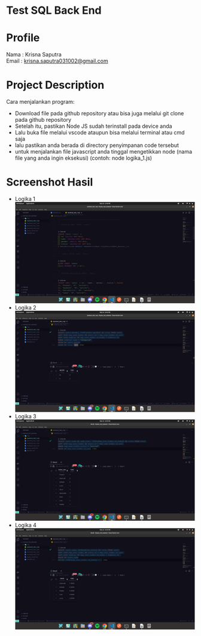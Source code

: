 # Test SQL Back End

# Profile

Nama : Krisna Saputra <br>
Email : krisna.saputra031002@gmail.com

# Project Description <a name="project-desc"></a>

Cara menjalankan program:

- Download file pada github repository atau bisa juga melalui git clone pada github repository
- Setelah itu, pastikan Node JS sudah terinstall pada device anda
- Lalu buka file melalui vscode ataupun bisa melalui terminal atau cmd saja
- lalu pastikan anda berada di directory penyimpanan code tersebut
- untuk menjalankan file javascript anda tinggal mengetikkan node (nama file yang anda ingin eksekusi) (contoh: node logika_1.js)

# Screenshot Hasil <a name="result"></a>

- Logika 1
  ![](https://github.com/krisnasaputtra/finplan_test_backend/blob/main/img/query_1.png)
- Logika 2
  ![](https://github.com/krisnasaputtra/finplan_test_backend/blob/main/img/query_2_dan_hasil.png)
- Logika 3
  ![](https://github.com/krisnasaputtra/finplan_test_backend/blob/main/img/query_3_dan_hasil.png)
- Logika 4
  ![](https://github.com/krisnasaputtra/finplan_test_backend/blob/main/img/query_4_dan_hasil.png)
